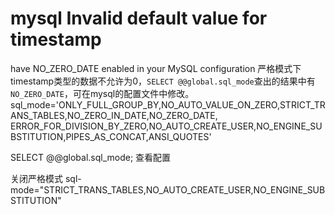 # mysql Invalid default value for timestamp
have NO_ZERO_DATE enabled in your MySQL configuration
严格模式下timestamp类型的数据不允许为0，`SELECT @@global.sql_mode`查出的结果中有`NO_ZERO_DATE`，可在mysql的配置文件中修改。
sql_mode='ONLY_FULL_GROUP_BY,NO_AUTO_VALUE_ON_ZERO,STRICT_TRANS_TABLES,NO_ZERO_IN_DATE,NO_ZERO_DATE,
ERROR_FOR_DIVISION_BY_ZERO,NO_AUTO_CREATE_USER,NO_ENGINE_SUBSTITUTION,PIPES_AS_CONCAT,ANSI_QUOTES'

SELECT @@global.sql_mode; 
查看配置

关闭严格模式
sql-mode="STRICT_TRANS_TABLES,NO_AUTO_CREATE_USER,NO_ENGINE_SUBSTITUTION"

